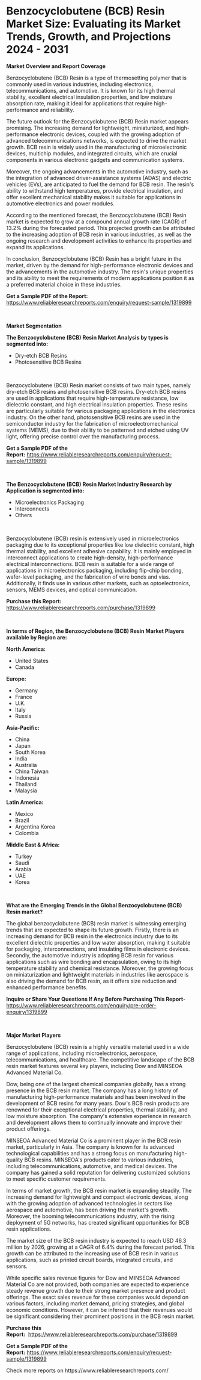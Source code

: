 <p><h1>Benzocyclobutene (BCB) Resin Market Size: Evaluating its Market Trends, Growth, and Projections 2024 - 2031</h1></p><p><strong>Market Overview and Report Coverage</strong></p>
<p><p>Benzocyclobutene (BCB) Resin is a type of thermosetting polymer that is commonly used in various industries, including electronics, telecommunications, and automotive. It is known for its high thermal stability, excellent electrical insulation properties, and low moisture absorption rate, making it ideal for applications that require high-performance and reliability.</p><p>The future outlook for the Benzocyclobutene (BCB) Resin market appears promising. The increasing demand for lightweight, miniaturized, and high-performance electronic devices, coupled with the growing adoption of advanced telecommunications networks, is expected to drive the market growth. BCB resin is widely used in the manufacturing of microelectronic devices, multichip modules, and integrated circuits, which are crucial components in various electronic gadgets and communication systems.</p><p>Moreover, the ongoing advancements in the automotive industry, such as the integration of advanced driver-assistance systems (ADAS) and electric vehicles (EVs), are anticipated to fuel the demand for BCB resin. The resin's ability to withstand high temperatures, provide electrical insulation, and offer excellent mechanical stability makes it suitable for applications in automotive electronics and power modules.</p><p>According to the mentioned forecast, the Benzocyclobutene (BCB) Resin market is expected to grow at a compound annual growth rate (CAGR) of 13.2% during the forecasted period. This projected growth can be attributed to the increasing adoption of BCB resin in various industries, as well as the ongoing research and development activities to enhance its properties and expand its applications.</p><p>In conclusion, Benzocyclobutene (BCB) Resin has a bright future in the market, driven by the demand for high-performance electronic devices and the advancements in the automotive industry. The resin's unique properties and its ability to meet the requirements of modern applications position it as a preferred material choice in these industries.</p></p>
<p><strong>Get a Sample PDF of the Report:</strong> <a href="https://www.reliableresearchreports.com/enquiry/request-sample/1319899">https://www.reliableresearchreports.com/enquiry/request-sample/1319899</a></p>
<p>&nbsp;</p>
<p><strong>Market Segmentation</strong></p>
<p><strong>The Benzocyclobutene (BCB) Resin Market Analysis by types is segmented into:</strong></p>
<p><ul><li>Dry-etch BCB Resins</li><li>Photosensitive BCB Resins</li></ul></p>
<p>&nbsp;</p>
<p><p>Benzocyclobutene (BCB) Resin market consists of two main types, namely dry-etch BCB resins and photosensitive BCB resins. Dry-etch BCB resins are used in applications that require high-temperature resistance, low dielectric constant, and high electrical insulation properties. These resins are particularly suitable for various packaging applications in the electronics industry. On the other hand, photosensitive BCB resins are used in the semiconductor industry for the fabrication of microelectromechanical systems (MEMS), due to their ability to be patterned and etched using UV light, offering precise control over the manufacturing process.</p></p>
<p><strong>Get a Sample PDF of the Report:</strong>&nbsp;<a href="https://www.reliableresearchreports.com/enquiry/request-sample/1319899">https://www.reliableresearchreports.com/enquiry/request-sample/1319899</a></p>
<p>&nbsp;</p>
<p><strong>The Benzocyclobutene (BCB) Resin Market Industry Research by Application is segmented into:</strong></p>
<p><ul><li>Microelectronics Packaging</li><li>Interconnects</li><li>Others</li></ul></p>
<p>&nbsp;</p>
<p><p>Benzocyclobutene (BCB) resin is extensively used in microelectronics packaging due to its exceptional properties like low dielectric constant, high thermal stability, and excellent adhesive capability. It is mainly employed in interconnect applications to create high-density, high-performance electrical interconnections. BCB resin is suitable for a wide range of applications in microelectronics packaging, including flip-chip bonding, wafer-level packaging, and the fabrication of wire bonds and vias. Additionally, it finds use in various other markets, such as optoelectronics, sensors, MEMS devices, and optical communication.</p></p>
<p><strong>Purchase this Report:</strong>&nbsp; <a href="https://www.reliableresearchreports.com/purchase/1319899">https://www.reliableresearchreports.com/purchase/1319899</a></p>
<p>&nbsp;</p>
<p><strong>In terms of Region, the Benzocyclobutene (BCB) Resin Market Players available by Region are:</strong></p>
<p>
    <p> <strong> North America: </strong>
        <ul>
            <li>United States</li>
            <li>Canada</li>
        </ul>
        </p> 
    <p> <strong> Europe: </strong>
        <ul>
            <li>Germany</li>
            <li>France</li>
            <li>U.K.</li>
            <li>Italy</li>
            <li>Russia</li>
        </ul>
        </p> 
    <p> <strong> Asia-Pacific: </strong>
        <ul>
            <li>China</li>
            <li>Japan</li>
            <li>South Korea</li>
            <li>India</li>
            <li>Australia</li>
            <li>China Taiwan</li>
            <li>Indonesia</li>
            <li>Thailand</li>
            <li>Malaysia</li>
        </ul>
        </p> 
    <p> <strong> Latin America: </strong>
        <ul>
            <li>Mexico</li>
            <li>Brazil</li>
            <li>Argentina Korea</li>
            <li>Colombia</li>
        </ul>
        </p> 
    <p> <strong> Middle East & Africa: </strong>
        <ul>
            <li>Turkey</li>
            <li>Saudi</li>
            <li>Arabia</li>
            <li>UAE</li>
            <li>Korea</li>
        </ul>
    </p>
    </p>
<p>&nbsp;</p>
<p><strong>What are the Emerging Trends in the Global Benzocyclobutene (BCB) Resin market?</strong></p>
<p><p>The global benzocyclobutene (BCB) resin market is witnessing emerging trends that are expected to shape its future growth. Firstly, there is an increasing demand for BCB resin in the electronics industry due to its excellent dielectric properties and low water absorption, making it suitable for packaging, interconnections, and insulating films in electronic devices. Secondly, the automotive industry is adopting BCB resin for various applications such as wire bonding and encapsulation, owing to its high temperature stability and chemical resistance. Moreover, the growing focus on miniaturization and lightweight materials in industries like aerospace is also driving the demand for BCB resin, as it offers size reduction and enhanced performance benefits.</p></p>
<p><strong>Inquire or Share Your Questions If Any Before Purchasing This Report</strong>- <a href="https://www.reliableresearchreports.com/enquiry/pre-order-enquiry/1319899">https://www.reliableresearchreports.com/enquiry/pre-order-enquiry/1319899</a></p>
<p>&nbsp;</p>
<p><strong>Major Market Players</strong></p>
<p><p>Benzocyclobutene (BCB) resin is a highly versatile material used in a wide range of applications, including microelectronics, aerospace, telecommunications, and healthcare. The competitive landscape of the BCB resin market features several key players, including Dow and MINSEOA Advanced Material Co.</p><p>Dow, being one of the largest chemical companies globally, has a strong presence in the BCB resin market. The company has a long history of manufacturing high-performance materials and has been involved in the development of BCB resins for many years. Dow's BCB resin products are renowned for their exceptional electrical properties, thermal stability, and low moisture absorption. The company's extensive experience in research and development allows them to continually innovate and improve their product offerings.</p><p>MINSEOA Advanced Material Co is a prominent player in the BCB resin market, particularly in Asia. The company is known for its advanced technological capabilities and has a strong focus on manufacturing high-quality BCB resins. MINSEOA's products cater to various industries, including telecommunications, automotive, and medical devices. The company has gained a solid reputation for delivering customized solutions to meet specific customer requirements.</p><p>In terms of market growth, the BCB resin market is expanding steadily. The increasing demand for lightweight and compact electronic devices, along with the growing adoption of advanced technologies in sectors like aerospace and automotive, has been driving the market's growth. Moreover, the booming telecommunications industry, with the rising deployment of 5G networks, has created significant opportunities for BCB resin applications.</p><p>The market size of the BCB resin industry is expected to reach USD 46.3 million by 2026, growing at a CAGR of 6.4% during the forecast period. This growth can be attributed to the increasing use of BCB resin in various applications, such as printed circuit boards, integrated circuits, and sensors.</p><p>While specific sales revenue figures for Dow and MINSEOA Advanced Material Co are not provided, both companies are expected to experience steady revenue growth due to their strong market presence and product offerings. The exact sales revenue for these companies would depend on various factors, including market demand, pricing strategies, and global economic conditions. However, it can be inferred that their revenues would be significant considering their prominent positions in the BCB resin market.</p></p>
<p><strong>Purchase this Report:</strong>&nbsp;&nbsp;<a href="https://www.reliableresearchreports.com/purchase/1319899">https://www.reliableresearchreports.com/purchase/1319899</a></p>
<p></p>
<p><strong>Get a Sample PDF of the Report:</strong>&nbsp;<a href="https://www.reliableresearchreports.com/enquiry/request-sample/1319899">https://www.reliableresearchreports.com/enquiry/request-sample/1319899</a></p>
<p>Check more reports on https://www.reliableresearchreports.com/</p>